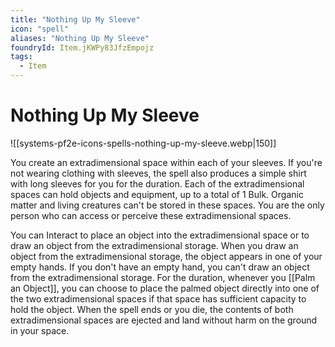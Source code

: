 ```yaml
---
title: "Nothing Up My Sleeve"
icon: "spell"
aliases: "Nothing Up My Sleeve"
foundryId: Item.jKWPy83JfzEmpojz
tags:
  - Item
---
```


# Nothing Up My Sleeve
![[systems-pf2e-icons-spells-nothing-up-my-sleeve.webp|150]]

You create an extradimensional space within each of your sleeves. If you're not wearing clothing with sleeves, the spell also produces a simple shirt with long sleeves for you for the duration. Each of the extradimensional spaces can hold objects and equipment, up to a total of 1 Bulk. Organic matter and living creatures can't be stored in these spaces. You are the only person who can access or perceive these extradimensional spaces.

You can Interact to place an object into the extradimensional space or to draw an object from the extradimensional storage. When you draw an object from the extradimensional storage, the object appears in one of your empty hands. If you don't have an empty hand, you can't draw an object from the extradimensional storage. For the duration, whenever you [[Palm an Object]], you can choose to place the palmed object directly into one of the two extradimensional spaces if that space has sufficient capacity to hold the object. When the spell ends or you die, the contents of both extradimensional spaces are ejected and land without harm on the ground in your space.
